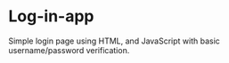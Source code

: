 # Log-in-app
Simple login page using HTML, and JavaScript with basic username/password verification.
